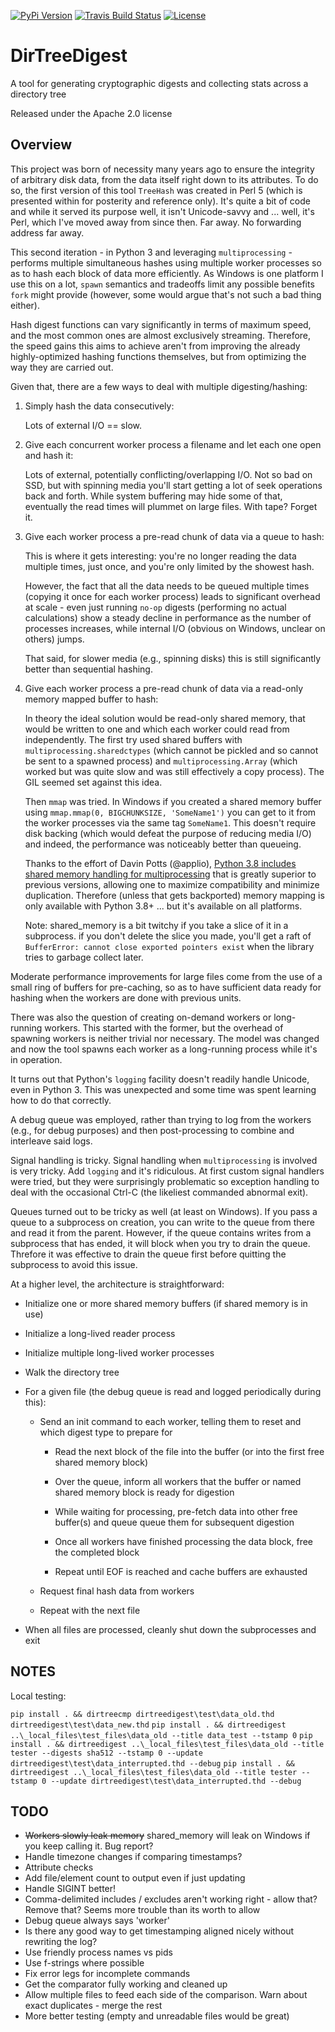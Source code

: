 [![PyPi Version](http://img.shields.io/pypi/v/DirTreeDigest.svg)](https://pypi.python.org/pypi/DirTreeDigest)
[![Travis Build Status](https://travis-ci.org/MartyMacGyver/DirTreeDigest.svg?branch=master)](https://travis-ci.org/MartyMacGyver/DirTreeDigest)
[![License](https://img.shields.io/badge/license-Apache2.0-yellow.svg)](https://www.apache.org/licenses/LICENSE-2.0)

# DirTreeDigest

A tool for generating cryptographic digests and collecting stats across a directory tree

Released under the Apache 2.0 license

## Overview

This project was born of necessity many years ago to ensure the integrity of arbitrary disk data, from the data itself right down to its attributes. To do so, the first version of this tool `TreeHash` was created in Perl 5 (which is presented within for posterity and reference only). It's quite a bit of code and while it served its purpose well, it isn't Unicode-savvy and ... well, it's Perl, which I've moved away from since then. Far away. No forwarding address far away.

This second iteration - in Python 3 and leveraging `multiprocessing` - performs multiple simultaneous hashes using multiple worker processes so as to hash each block of data more efficiently. As Windows is one platform I use this on a lot, `spawn` semantics and tradeoffs limit any possible benefits `fork` might provide (however, some would argue that's not such a bad thing either).

Hash digest functions can vary significantly in terms of maximum speed, and the most common ones are almost exclusively streaming. Therefore, the speed gains this aims to achieve aren't from improving the already highly-optimized hashing functions themselves, but from optimizing the way they are carried out.

Given that, there are a few ways to deal with multiple digesting/hashing:

1. Simply hash the data consecutively:

    Lots of external I/O == slow.

2. Give each concurrent worker process a filename and let each one open and hash it:

    Lots of external, potentially conflicting/overlapping I/O. Not so bad on SSD, but with spinning media you'll start getting a lot of seek operations back and forth. While system buffering may hide some of that, eventually the read times will plummet on large files. With tape? Forget it.

3. Give each worker process a pre-read chunk of data via a queue to hash:

    This is where it gets interesting: you're no longer reading the data multiple times, just once, and you're only limited by the showest hash.
    
    However, the fact that all the data needs to be queued multiple times (copying it once for each worker process) leads to significant overhead at scale - even just running `no-op` digests (performing no actual calculations) show a steady decline in performance as the number of processes increases, while internal I/O (obvious on Windows, unclear on others) jumps.
    
    That said, for slower media (e.g., spinning disks) this is still significantly better than sequential hashing.

4. Give each worker process a pre-read chunk of data via a read-only memory mapped buffer to hash:

    In theory the ideal solution would be read-only shared memory, that would be written to one and which each worker could read from independently. The first try used shared buffers with `multiprocessing.sharedctypes` (which cannot be pickled and so cannot be sent to a spawned process) and `multiprocessing.Array` (which worked but was quite slow and was still effectively a copy process). The GIL seemed set against this idea.
    
    Then `mmap` was tried. In Windows if you created a shared memory buffer using `mmap.mmap(0, BIGCHUNKSIZE, 'SomeName1')` you can get to it from the worker processes via the same tag `SomeName1`. This doesn't require disk backing (which would defeat the purpose of reducing media I/O) and indeed, the performance was noticeably better than queueing.

    Thanks to the effort of Davin Potts (@applio), [Python 3.8 includes shared memory handling for multiprocessing](https://docs.python.org/3/library/multiprocessing.shared_memory.html) that is greatly superior to previous versions, allowing one to maximize compatibility and minimize duplication. Therefore (unless that gets backported) memory mapping is only available with Python 3.8+ ... but it's available on all platforms.

    Note: shared_memory is a bit twitchy if you take a slice of it in a subprocess. if you don't delete the slice you made, you'll get a raft of `BufferError: cannot close exported pointers exist` when the library tries to garbage collect later.


Moderate performance improvements for large files come from the use of a small ring of buffers for pre-caching, so as to have sufficient data ready for hashing when the workers are done with previous units.

There was also the question of creating on-demand workers or long-running workers. This started with the former, but the overhead of spawning workers is neither trivial nor necessary. The model was changed and now the tool spawns each worker as a long-running process while it's in operation.

It turns out that Python's `logging` facility doesn't readily handle Unicode, even in Python 3. This was unexpected and some time was spent learning how to do that correctly.

A debug queue was employed, rather than trying to log from the workers (e.g., for debug purposes) and then post-processing to combine and interleave said logs.

Signal handling is tricky. Signal handling when `multiprocessing` is involved is very tricky. Add `logging` and it's ridiculous. At first custom signal handlers were tried, but they were surprisingly problematic so exception handling to deal with the occasional Ctrl-C (the likeliest commanded abnormal exit).

Queues turned out to be tricky as well (at least on Windows). If you pass a queue to a subprocess on creation, you can write to the queue from there and read it from the parent. However, if the queue contains writes from a subprocess that has ended, it will block when you try to drain the queue. Threfore it was effective to drain the queue first before quitting the subprocess to avoid this issue.

At a higher level, the architecture is straightforward:

  - Initialize one or more shared memory buffers (if shared memory is in use)

  - Initialize a long-lived reader process

  - Initialize multiple long-lived worker processes
  
  - Walk the directory tree

  - For a given file (the debug queue is read and logged periodically during this):

    - Send an init command to each worker, telling them to reset and which digest type to prepare for

      - Read the next block of the file into the buffer (or into the first free shared memory block)

      - Over the queue, inform all workers that the buffer or named shared memory block is ready for digestion

      - While waiting for processing, pre-fetch data into other free buffer(s) and queue queue them for subsequent digestion

      - Once all workers have finished processing the data block, free the completed block

      - Repeat until EOF is reached and cache buffers are exhausted
    
    - Request final hash data from workers

    - Repeat with the next file

  - When all files are processed, cleanly shut down the subprocesses and exit

## NOTES

  Local testing:

  `pip install . && dirtreecmp dirtreedigest\test\data_old.thd dirtreedigest\test\data_new.thd`
  `pip install . && dirtreedigest ..\_local_files\test_files\data_old --title data_test --tstamp 0`
  `pip install . && dirtreedigest ..\_local_files\test_files\data_old --title tester --digests sha512 --tstamp 0 --update dirtreedigest\test\data_interrupted.thd --debug`
  `pip install . && dirtreedigest ..\_local_files\test_files\data_old --title tester --tstamp 0 --update dirtreedigest\test\data_interrupted.thd --debug`

## TODO

  - ~~Workers slowly leak memory~~ shared_memory will leak on Windows if you keep calling it. Bug report?
  - Handle timezone changes if comparing timestamps?
  - Attribute checks
  - Add file/element count to output even if just updating
  - Handle SIGINT better!
  - Comma-delimited includes / excludes aren't working right - allow that? Remove that? Seems more trouble than its worth to allow
  - Debug queue always says 'worker'
  - Is there any good way to get timestamping aligned nicely without rewriting the log?
  - Use friendly process names vs pids
  - Use f-strings where possible
  - Fix error legs for incomplete commands
  - Get the comparator fully working and cleaned up
  - Allow multiple files to feed each side of the comparison. Warn about exact duplicates - merge the rest
  - More better testing (empty and unreadable files would be great)
